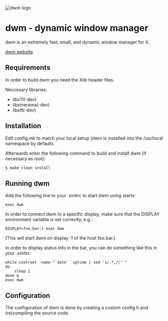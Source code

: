 
![dwm logo](https://dwm.suckless.org/dwm.svg)

# dwm - dynamic window manager

dwm is an extremely fast, small, and dynamic window manager for X.

[dwm website](https://dwm.suckless.org)

## Requirements

In order to build dwm you need the Xlib header files.

Neccesary libraries:
- libx11(-dev)
- libxinerama(-dev)
- libxft(-dev)
 

## Installation

Edit config.mk to match your local setup (dwm is installed into
the /usr/local namespace by default).

Afterwards enter the following command to build and install dwm (if
necessary as root):
```cmd
$ make clean install
```


## Running dwm

Add the following line to your .xinitrc to start dwm using startx:
```
exec dwm
```
In order to connect dwm to a specific display, make sure that
the DISPLAY environment variable is set correctly, e.g.:
```
DISPLAY=foo.bar:1 exec dwm
```
(This will start dwm on display :1 of the host foo.bar.)

In order to display status info in the bar, you can do something
like this in your .xinitrc:
```
while xsetroot -name "`date` `uptime | sed 's/.*,//'`"
do
    sleep 1
done &
exec dwm
```


## Configuration

The configuration of dwm is done by creating a custom config.h
and (re)compiling the source code.

